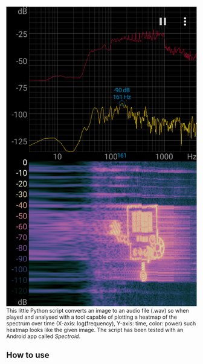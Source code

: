 ![sample](sample.png)
This little Python script converts an image to an audio file (.wav) so when played and analysed with a tool capable of plotting 
a heatmap of the spectrum over time (X-axis: log(frequency), Y-axis: time, color: power) such heatmap looks like the given image.
The script has been tested with an Android app called *Spectroid*.

## How to use
